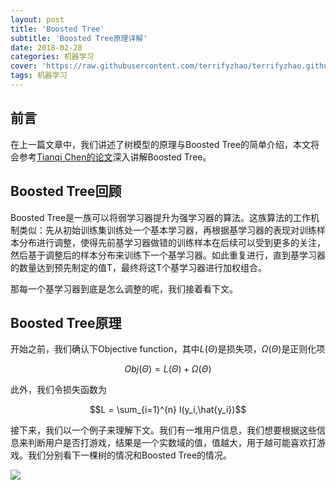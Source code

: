 ```yaml
---
layout: post
title: 'Boosted Tree'
subtitle: 'Boosted Tree原理详解'
date: 2018-02-28
categories: 机器学习
cover: 'https://raw.githubusercontent.com/terrifyzhao/terrifyzhao.github.io/master/assets/img/2018-02-28-%E5%86%B3%E7%AD%96%E6%A0%91/cover.jpeg'
tags: 机器学习
---
```


## 前言

在上一篇文章中，我们讲述了树模型的原理与Boosted Tree的简单介绍，本文将会参考[Tianqi Chen的论文](https://homes.cs.washington.edu/~tqchen/pdf/BoostedTree.pdf)深入讲解Boosted Tree。

## Boosted Tree回顾

Boosted Tree是一族可以将弱学习器提升为强学习器的算法。这族算法的工作机制类似：先从初始训练集训练处一个基本学习器，再根据基学习器的表现对训练样本分布进行调整，使得先前基学习器做错的训练样本在后续可以受到更多的关注，然后基于调整后的样本分布来训练下一个基学习器。如此重复进行，直到基学习器的数量达到预先制定的值T，最终将这T个基学习器进行加权组合。

那每一个基学习器到底是怎么调整的呢，我们接着看下文。

## Boosted Tree原理

开始之前，我们确认下Objective function，其中$L(Θ)$是损失项，$Ω(Θ)$是正则化项

$$Obj(Θ) = L(Θ) + Ω(Θ) $$

此外，我们令损失函数为

$$L = \sum_{i=1}^{n} l(y_i,\hat{y_i})$$

接下来，我们以一个例子来理解下文。我们有一堆用户信息，我们想要根据这些信息来判断用户是否打游戏，结果是一个实数域的值，值越大，用于越可能喜欢打游戏。我们分别看下一棵树的情况和Boosted Tree的情况。

<img src="https://raw.githubusercontent.com/terrifyzhao/terrifyzhao.github.io/master/assets/img/2018-06-15-Boosted%20Tree/bt1.jpg"/>





